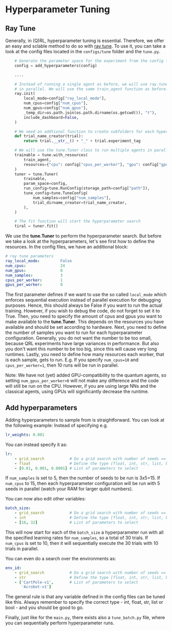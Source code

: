 # Hyperparameter Tuning

## Ray Tune 

Generally, in (Q)RL, hyperparameter tuning is essential. Therefore, we offer an easy and sclable method to do so with [ray tune](). To use it, you can take a look at the config files located in the ```configs/tune``` folder and the ```tune.py```.

```py title="tune.py"
    # Generate the parameter space for the experiment from the config file
    config = add_hyperparameters(config)

    .... 

    # Instead of running a single agent as before, we will use ray.tune to run multiple agents
    # in parallel. We will use the same train_agent function as before.
    ray.init(
        local_mode=config["ray_local_mode"],
        num_cpus=config["num_cpus"],
        num_gpus=config["num_gpus"],
        _temp_dir=os.path.join(os.path.dirname(os.getcwd()), "t"),
        include_dashboard=False,
    )

    # We need an addtional function to create subfolders for each hyperparameter configuration
    def trial_name_creator(trial):
        return trial.__str__() + "_" + trial.experiment_tag

    # We will use the tune.Tuner class to run multiple agents in parallel
    trainable = tune.with_resources(
        train_agent,
        resources={"cpu": config["cpus_per_worker"], "gpu": config["gpus_per_worker"]},
    )
    tuner = tune.Tuner(
        trainable,
        param_space=config,
        run_config=tune.RunConfig(storage_path=config["path"]),
        tune_config=tune.TuneConfig(
            num_samples=config["num_samples"],
            trial_dirname_creator=trial_name_creator,
        ),
    )

    # The fit function will start the hyperparameter search
    tiral = tuner.fit()
```

We use the **tune.Tuner** to perform the hyperparameter search. But before we take a look at the hyperparameters, let's see first how to define the resources. In the config files, we have an additional block:

```yaml
# ray tune parameters
ray_local_mode:         False
num_cpus:               24
num_gpus:               0
num_samples:            3
cpus_per_worker:        1
gpus_per_worker:        0
```
The first parameter defines if we want to use the so called ```local_mode``` which enforces sequential execution instead of parallel execution for debugging purposes. Hence, this should always be False if you want to run the actual training. However, if you wish to debug the code, do not forget to set it to True. Then, you need to specify the amount of cpus and gpus you want to make available to the **tune.Tuner**. This depends on the resources you have available and should be set according to hardware. Next, you need to define the number of samples you want to run for each hyperparameter configuration. Generally, you do not want the number to be too small, because QRL experiments have large variances in performance. But also you don't want this number to be too big, since this will cause very long runtimes. Lastly, you need to define how many resources each worker, that is each sample, gets to run. E.g. If you specify ```num_cpus=10``` and ```cpus_per_worker=1```, then 10 runs will be run in parallel.

Note: We have not (yet) added GPU-compatibility to the quantum agents, so setting ```num_gpus_per_worker>0``` will not make any difference and the code will still be run on the CPU. However, if you are using large NNs and the classical agents, using GPUs will significantly decrease the runtime.

## Add hyperparameters

Adding hyperparameters to sample from is straightforward. You can look at the following example: Instead of specifying e.g. 


```yaml 
lr_weights: 0.001 
```


 You can instead specify it as:

```yaml
lr: 
    - grid_search           # Do a grid search with number of seeds == num_samples
    - float                 # Define the type [float, int, str, list, bool]
    - [0.01, 0.001, 0.0001] # List of parameters to select
``` 

If ```num_samples``` is set to 5, then the number of seeds to be run is 3x5=15. If ```num_cpus``` to 15, then each hyperparameter configuration will be run with 5 seeds in parallel (watch your RAM for larger qubit numbers).

You can now also edit other variables:

```yaml
batch_size: 
    - grid_search           # Do a grid search with number of seeds == num_samples
    - int                   # Define the type [float, int, str, list, bool]
    - [16, 32]              # List of parameters to select
```

This will now start for each of the ```batch_size``` a hyperparameter run with all the specified learning rates for ```num_samples```, so a total of 30 trials. If ```num_cpus``` is set to 10, then it will sequentially execute the 30 trials with 10 trials in parallel.

You can even do a search over the environments as:

```yaml
env_id: 
    - grid_search           # Do a grid search with number of seeds == num_samples
    - str                   # Define the type [float, int, str, list, bool]
    - ['CartPole-v1',       # List of parameters to select
       'Acrobot-v1']              
```

The general rule is that any variable defined in the config files can be tuned like this. Always remember to specify the correct type - int, float, str, list or bool - and you should be good to go.

Finally, just like for the ```main.py```, there exists also a ```tune_batch.py``` file, where you can sequentially perform hyperparameter runs.